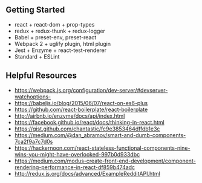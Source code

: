 ## Getting Started
- react + react-dom + prop-types
- redux + redux-thunk + redux-logger
- Babel + preset-env, preset-react
- Webpack 2 + uglify plugin, html plugin
- Jest + Enzyme + react-test-renderer
- Standard + ESLint

## Helpful Resources
- https://webpack.js.org/configuration/dev-server/#devserver-watchoptions-
- https://babeljs.io/blog/2015/06/07/react-on-es6-plus
- https://github.com/react-boilerplate/react-boilerplate
- http://airbnb.io/enzyme/docs/api/index.html
- https://facebook.github.io/react/docs/thinking-in-react.html
- https://gist.github.com/chantastic/fc9e3853464dffdb1e3c
- https://medium.com/@dan_abramov/smart-and-dumb-components-7ca2f9a7c7d0s
- https://hackernoon.com/react-stateless-functional-components-nine-wins-you-might-have-overlooked-997b0d933dbc
- https://medium.com/modus-create-front-end-development/component-rendering-performance-in-react-df859b474adc
- http://redux.js.org/docs/advanced/ExampleRedditAPI.html
